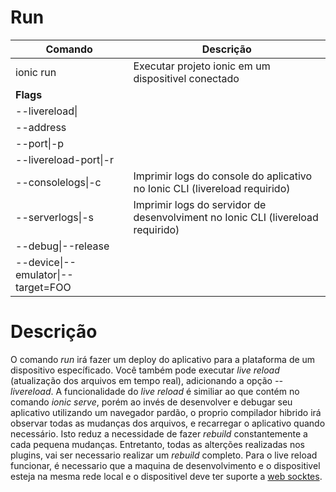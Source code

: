 # Run #


| Comando | Descrição |
|---------|-----------|
| ionic run | Executar projeto ionic em um dispositivel conectado |
| **Flags** | |
| --livereload&#124; | |
| --address | |
| --port&#124;-p | |
| --livereload-port&#124;-r | |
| --consolelogs&#124;-c | Imprimir logs do console do aplicativo no Ionic CLI (livereload requirido) |
| --serverlogs&#124;-s | Imprimir logs do servidor de desenvolviment no Ionic CLI (livereload requirido) |
| --debug&#124;--release | |
| --device&#124;--emulator&#124;--target=FOO | |

# Descrição #

O comando *run* irá fazer um deploy do aplicativo para a plataforma de um dispositivo específicado. Você também pode executar *live reload* (atualização dos arquivos em tempo real), adicionando a opção *--livereload*. A funcionalidade do *live reload* é similiar ao que contém no comando *ionic serve*, porém ao invés de desenvolver e debugar seu aplicativo utilizando um navegador pardão, o proprio compilador hibrido irá observar todas as mudanças dos arquivos, e recarregar o aplicativo quando necessário. Isto reduz a necessidade de fazer *rebuild* constantemente a cada pequena mudanças. Entretanto, todas as alterções realizadas nos plugins, vai ser necessario realizar um *rebuild* completo. Para o live reload funcionar, é necessario que a maquina de desenvolvimento e o dispositivel esteja na mesma rede local e o dispositivel deve ter suporte a [web socktes](http://caniuse.com/websockets).
